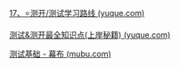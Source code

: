 

[17、⭐️测开/测试学习路线 (yuque.com)](https://www.yuque.com/tuobaaxiu/inyebp/nugrfc?)

[测试&测开最全知识点(上岸秘籍) (yuque.com)](https://www.yuque.com/tuobaaxiu/inyebp/ngxaas?#wBUbF)

[测试基础 - 幕布 (mubu.com)](https://mubu.com/explore/855dIInl6v?)

